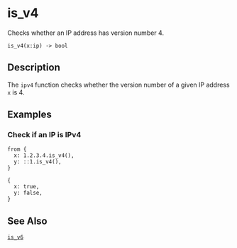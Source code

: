 # is_v4

Checks whether an IP address has version number 4.

```tql
is_v4(x:ip) -> bool
```

## Description

The `ipv4` function checks whether the version number of a given IP address `x`
is 4.

## Examples

### Check if an IP is IPv4

```tql
from {
  x: 1.2.3.4.is_v4(),
  y: ::1.is_v4(),
}
```

```tql
{
  x: true,
  y: false,
}
```

## See Also

[`is_v6`](is_v6.md)
